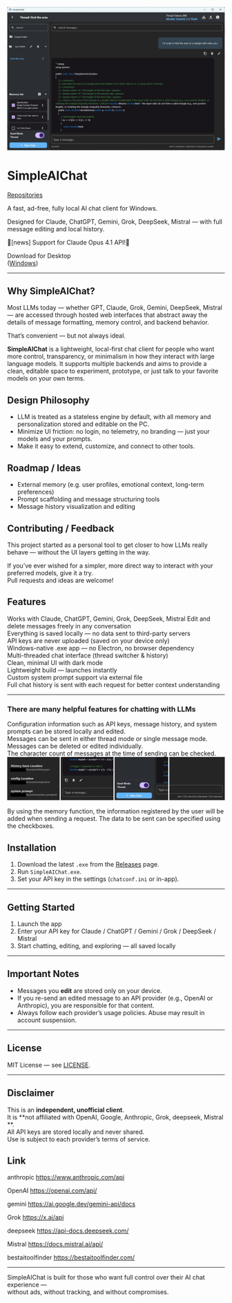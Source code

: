 ![screenshot1](screenshot/6.jpg)  

# SimpleAIChat
[Repositories](https://github.com/sympleaichat/simpleaichat)

A fast, ad-free, fully local AI chat client for Windows.  

Designed for Claude, ChatGPT, Gemini, Grok, DeepSeek, Mistral — with full message editing and local history.

🔔[news] Support for Claude Opus 4.1 API!🔔

Download for Desktop<br>
([Windows](https://github.com/sympleaichat/simpleaichat/raw/refs/heads/main/SimpleAIChatSetup.exe)) 

---
## Why SimpleAIChat?

Most LLMs today — whether GPT, Claude, Grok, Gemini, DeepSeek, Mistral — are accessed through hosted web interfaces that abstract away the details of message formatting, memory control, and backend behavior.

That’s convenient — but not always ideal.

**SimpleAIChat** is a lightweight, local-first chat client for people who want more control, transparency, or minimalism in how they interact with large language models. It supports multiple backends and aims to provide a clean, editable space to experiment, prototype, or just talk to your favorite models on your own terms.

## Design Philosophy

- LLM is treated as a stateless engine by default, with all memory and personalization stored and editable on the PC.
- Minimize UI friction: no login, no telemetry, no branding — just your models and your prompts.
- Make it easy to extend, customize, and connect to other tools.

## Roadmap / Ideas

- External memory (e.g. user profiles, emotional context, long-term preferences)
- Prompt scaffolding and message structuring tools
- Message history visualization and editing

## Contributing / Feedback

This project started as a personal tool to get closer to how LLMs really behave — without the UI layers getting in the way.

If you’ve ever wished for a simpler, more direct way to interact with your preferred models, give it a try.  
Pull requests and ideas are welcome!

##  Features

 Works with Claude, ChatGPT, Gemini, Grok, DeepSeek, Mistral
 Edit and delete messages freely in any conversation  
 Everything is saved locally — no data sent to third-party servers  
 API keys are never uploaded (saved on your device only)  
 Windows-native .exe app — no Electron, no browser dependency  
 Multi-threaded chat interface (thread switcher & history)  
 Clean, minimal UI with dark mode  
 Lightweight build — launches instantly  
 Custom system prompt support via external file  
 Full chat history is sent with each request for better context understanding  

---

###  There are many helpful features for chatting with LLMs
Configuration information such as API keys, message history, and system prompts can be stored locally and edited.  
Messages can be sent in either thread mode or single message mode.  
Messages can be deleted or edited individually.  
The character count of messages at the time of sending can be checked.  
![screenshot2](screenshot/3.jpg) 

By using the memory function, the information registered by the user will be added when sending a request. The data to be sent can be specified using the checkboxes.

##  Installation

1. Download the latest `.exe` from the [Releases](https://github.com/your-username/SimpleAIChat/releases) page.
2. Run `SimpleAIChat.exe`.
3. Set your API key in the settings (`chatconf.ini` or in-app).

---

##  Getting Started

1. Launch the app
2. Enter your API key for Claude / ChatGPT / Gemini / Grok / DeepSeek / Mistral
3. Start chatting, editing, and exploring — all saved locally

---

##  Important Notes

- Messages you **edit** are stored only on your device.
- If you re-send an edited message to an API provider (e.g., OpenAI or Anthropic), you are responsible for that content.
- Always follow each provider’s usage policies. Abuse may result in account suspension.

---

##  License

MIT License — see [LICENSE](LICENSE).

---

##  Disclaimer

This is an **independent, unofficial client**.  
It is **not affiliated with OpenAI, Google, Anthropic, Grok, deepseek,  Mistral **.  
All API keys are stored locally and never shared.  
Use is subject to each provider’s terms of service.

##  Link
anthropic https://www.anthropic.com/api

OpenAI https://openai.com/api/

gemini https://ai.google.dev/gemini-api/docs

Grok https://x.ai/api

deepseek https://api-docs.deepseek.com/

Mistral https://docs.mistral.ai/api/

bestaitoolfinder https://bestaitoolfinder.com/

---

SimpleAIChat is built for those who want full control over their AI chat experience —  
without ads, without tracking, and without compromises.
